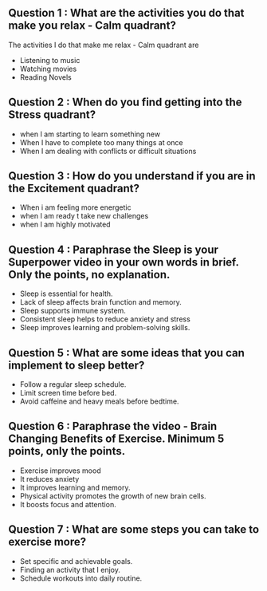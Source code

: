 ## Question 1 : What are the activities you do that make you relax - Calm quadrant?

The activities I do that make me relax - Calm quadrant are
- Listening to music
- Watching movies
- Reading Novels
  
## Question 2 : When do you find getting into the Stress quadrant?

- when I am starting to learn something new
- When I have to complete too many things at once
- When I am dealing with conflicts or difficult situations

## Question 3 : How do you understand if you are in the Excitement quadrant?

- When i am feeling more energetic
- when I am ready t take new challenges
- when I am highly motivated

## Question 4 : Paraphrase the Sleep is your Superpower video in your own words in brief. Only the points, no explanation.

- Sleep is essential for health.
- Lack of sleep affects brain function and memory.
- Sleep supports immune system.
- Consistent sleep helps to reduce anxiety and stress
- Sleep improves  learning and problem-solving skills.

## Question 5 : What are some ideas that you can implement to sleep better?

- Follow a regular sleep schedule.
- Limit screen time before bed.
- Avoid caffeine and heavy meals before bedtime.
  
## Question 6 : Paraphrase the video - Brain Changing Benefits of Exercise. Minimum 5 points, only the points.

- Exercise improves mood
- It reduces anxiety
- It improves  learning and memory.
- Physical activity promotes the growth of new brain cells.
- It boosts focus and attention.
  
## Question 7 : What are some steps you can take to exercise more?

- Set specific and achievable goals.
- Finding  an activity that I enjoy.
- Schedule workouts into  daily routine.
